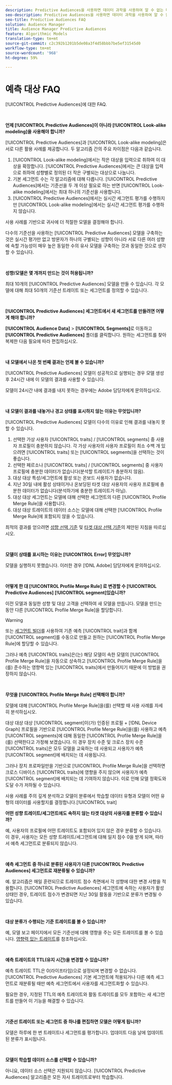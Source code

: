 ```yaml
---
description: Predictive Audiences을 사용하면 데이터 과학을 사용하여 알 수 없는 대상을 실시간으로 개별 성향으로 분류할 수 있습니다.
seo-description: Predictive Audiences을 사용하면 데이터 과학을 사용하여 알 수 없는 대상을 실시간으로 개별 성향으로 분류할 수 있습니다.
seo-title: Predictive Audiences FAQ
solution: Audience Manager
title: Audience Manager Predictive Audiences
feature: Algorithmic Models
translation-type: tm+mt
source-git-commit: c2c392b1201b5de08a3f4d58bbb7be5ef31545d0
workflow-type: tm+mt
source-wordcount: '968'
ht-degree: 59%

---
```



# 예측 대상 FAQ

[!UICONTROL Predictive Audiences]에 대한 FAQ.

 

**언제 [!UICONTROL Predictive Audiences]이 아니라 [!UICONTROL Look-alike modeling]을 사용해야 합니까?**

[!UICONTROL Predictive Audiences]과 [!UICONTROL Look-alike modeling]은 서로 다른 활용 사례를 제공합니다. 두 알고리즘 간의 주요 차이점은 다음과 같습니다.

1. [!UICONTROL Look-alike modeling]에서는 작은 대상을 입력으로 취하여 이 대상을 확장합니다. [!UICONTROL Predictive Audiences]에서는 큰 대상을 입력으로 취하여 성향별로 정의된 더 작은 구별되는 대상으로 나눕니다.
1. 기본 세그먼트 수는 각 알고리즘에 대해 다릅니다. [!UICONTROL Predictive Audiences]에서는 기준선을 두 개 이상 필요로 하는 반면 [!UICONTROL Look-alike modeling]에서는 최대 하나의 기준선을 사용합니다.
1. [!UICONTROL Predictive Audiences]에서는 실시간 세그먼트 평가를 수행하지만 [!UICONTROL Look-alike modeling]에서는 실시간 세그먼트 평가를 수행하지 않습니다.

사용 사례를 기반으로 귀사에 더 적절한 모델을 결정해야 합니다.

다수의 기준선을 사용하는 [!UICONTROL Predictive Audiences] 모델을 구축하는 것은 실시간 평가만 없고 방문자가 하나의 구별되는 성향이 아니라 서로 다른 여러 성향에 속할 가능성이 매우 높은 동일한 수의 유사 모델을 구축하는 것과 동일한 것으로 생각할 수 있습니다.

 

**성향/모델은 몇 개까지 만드는 것이 허용됩니까?**

최대 10개의 [!UICONTROL Predictive Audiences] 모델을 만들 수 있습니다. 각 모델에 대해 최대 50개의 기준선 트레이트 또는 세그먼트를 정의할 수 있습니다.

 

**[!UICONTROL Predictive Audiences] 세그먼트에서 새 세그먼트를 만들려면 어떻게 해야 합니까?**

**[!UICONTROL Audience Data]** > **[!UICONTROL Segments]**&#x200B;로 이동하고 **[!UICONTROL Predictive Audiences]** 폴더를 클릭합니다. 원하는 세그먼트를 찾아 복제한 다음 필요에 따라 편집하십시오.

 

**내 모델에서 나온 첫 번째 결과는 언제 볼 수 있습니까?**

[!UICONTROL Predictive Audiences] 모델이 성공적으로 실행되는 경우 모델 생성 후 24시간 내에 이 모델의 결과를 사용할 수 있습니다.

모델이 24시간 내에 결과를 내지 못하는 경우에는 Adobe 담당자에게 문의하십시오.

 

**내 모델이 결과를 내놓거나 경고 상태를 표시하지 않는 이유는 무엇입니까?**

[!UICONTROL Predictive Audiences] 모델이 다수의 이유로 인해 결과를 내놓지 못할 수 있습니다.

1. 선택한 가상 사용자 [!UICONTROL traits] / [!UICONTROL segments] 중 사용자 프로필이 충분하지 않습니다. 각 가상 사용자의 사용자 프로필이 최소 수백 개 있으려면 [!UICONTROL traits] 또는 [!UICONTROL segments]을 선택하는 것이 좋습니다.
1. 선택한 페르소나 [!UICONTROL traits] / [!UICONTROL segments] 중 사용자 프로필에 충분한 데이터가 없습니다(분석할 트레이트가 충분하지 않음).
1. 대상 대상 특성/세그먼트에 활성 또는 온보드 사용자가 없습니다.
1. 지난 30일 내에 활성 상태이거나 온보딩된 타겟 대상 사용자의 사용자 프로필에 충분한 데이터가 없습니다(분석하기에 충분한 트레이트가 아님).
1. 대상 대상 세그먼트는 모델에 대해 선택한 세그먼트의 다른 [!UICONTROL Profile Merge Rule]을 사용합니다.
1. 대상 대상 트레이트의 데이터 소스는 모델에 대해 선택한 [!UICONTROL Profile Merge Rule]에 포함되지 않을 수 있습니다.

최적의 결과를 얻으려면 [성향 선택 기준](../features/algorithmic-models/predictive-audiences.md#selection-personas) 및 [타겟 대상 선택 기준](../features/algorithmic-models/predictive-audiences.md#selection-audience)의 제안된 지침을 따르십시오.

 

**모델이 상태를 표시하는 이유는  [!UICONTROL Error] 무엇입니까?**

모델을 실행하지 못했습니다. 이러한 경우 [!DNL Adobe] 담당자에게 문의하십시오.

 

**어떻게 한 대 [!UICONTROL Profile Merge Rule] 로 변경할 수  [!UICONTROL Predictive Audiences] [!UICONTROL segment]있습니까?**

이전 모델과 동일한 성향 및 대상 고객을 선택하여 새 모델을 만듭니다. 모델을 만드는 동안 다른 [!UICONTROL Profile Merge Rule]을 할당합니다.

>[!WARNING]
> 또는 [세그먼트 빌더](../features/segments/segment-builder.md)를 사용하여 기존 예측 [!UICONTROL trait]과 함께 [!UICONTROL segment]를 수동으로 만들고 원하는 [!UICONTROL Profile Merge Rule]에 할당할 수 있습니다.
> 
> 그러나 예측 [!UICONTROL traits]은(는) 해당 모델이 속한 모델의 [!UICONTROL Profile Merge Rule]을 자동으로 상속하고 [!UICONTROL Profile Merge Rule]을(를) 준수하는 영향력 있는 [!UICONTROL traits]에서 만들어지기 때문에 이 방법을 권장하지 않습니다.

 

**무엇을  [!UICONTROL Profile Merge Rule] 선택해야 합니까?**

모델에 대해 [!UICONTROL Profile Merge Rule]을(를) 선택할 때 사용 사례를 자세히 분석하십시오.

대상 대상 대상 [!UICONTROL segment]이(가) 인증된 프로필 + [!DNL Device Graph] 프로필을 기반으로 [!UICONTROL Profile Merge Rule]을(를) 사용하고 예측 [!UICONTROL segments]에 대해 동일한 [!UICONTROL Profile Merge Rule]을(를) 선택한다고 가정해 보겠습니다. 이 경우 장치 수준 및 크로스 장치 수준 [!UICONTROL traits]은 모두 모델을 교육하는 데 사용되고 사용자가 예측 [!UICONTROL segment]에 배치되는 데 사용됩니다.

그러나 장치 프로파일만을 기반으로 [!UICONTROL Profile Merge Rule]을 선택하면 크로스 디바이스 [!UICONTROL traits]에 영향을 주지 않으며 사용자가 예측 [!UICONTROL segment]에 배치되는 데 기여하지 않습니다. 이로 인해 모델 정확도와 도달 수가 저하될 수 있습니다.

사용 사례를 주의 깊게 분석하고 모델이 분류에서 학습할 데이터 유형과 모델이 어떤 유형의 데이터를 사용할지를 결정합니다.[!UICONTROL trait]

**어떤 성향 트레이트/세그먼트에도 속하지 않는 타겟 대상의 사용자를 분류할 수 있습니까?**

예, 사용자의 프로필에 어떤 트레이트도 포함되어 있지 않은 경우 분류할 수 있습니다. 이 경우, 사용자는 모든 성향 트레이트/세그먼트에 대해 일치 점수 0을 받게 되며, 따라서 예측 세그먼트로 분류되지 않습니다.

 

**예측 세그먼트 중 하나로 분류된 사용자가 다른 [!UICONTROL Predictive Audiences] 세그먼트로 재분류될 수 있습니까?**

예. 알고리즘은 매일 훈련되므로 트레이트 점수 측면에서 각 성향에 대한 변경 사항을 적용합니다. [!UICONTROL Predictive Audiences] 세그먼트에 속하는 사용자가 활성 상태인 경우, 트레이트 점수가 변경되면 지난 30일 활동을 기반으로 분류가 변경될 수 있습니다.

 

**대상 분류가 수행되는 기준 트레이트를 볼 수 있습니까?**

예, 모델 보고 페이지에서 모든 기준선에 대해 영향을 주는 모든 트레이트를 볼 수 있습니다. [영향력 있는 트레이트](../features/algorithmic-models/predictive-audiences-reporting.md#influential-traits)를 참조하십시오.

 

**예측 트레이트의 TTL(유지 시간)을 변경할 수 있습니까?**

예측 트레이트 TTL은 0(라이프타임)으로 설정되며 변경할 수 없습니다. [!UICONTROL Predictive Audiences] 기본 세그먼트에 적용되거나 다른 예측 세그먼트로 재분류될 때만 예측 세그먼트에서 사용자를 세그먼트화할 수 있습니다.

필요한 경우, 지정된 TTL의 예측 트레이트와 활동 트레이트를 모두 포함하는 새 세그먼트를 만들어 이 기능을 해결할 수 있습니다.

 


**기준선 트레이트 또는 세그먼트 중 하나를 편집하면 모델은 어떻게 됩니까?**

모델은 하루에 한 번 트레이트나 세그먼트를 평가합니다. 업데이트 다음 날에 업데이트된 분류가 표시됩니다.

 

**모델이 학습할 데이터 소스를 선택할 수 있습니까?**

아니요, 데이터 소스 선택은 지원되지 않습니다. [!UICONTROL Predictive Audiences] 알고리즘은 모든 자사 트레이트로부터 학습합니다.